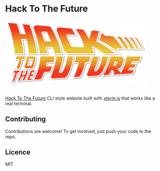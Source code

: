 # Hack To The Future

<a href="https://hack2tfuture.github.io/" target="_blank" >
    <img src="public/hacktothefuture.png" alt="Hack To The Future" width="450"/>
</a>
<br><br>

[Hack To The Future](https://hack2tfuture.github.io/) CLI style website built with [xterm.js](https://xtermjs.org/) that works like a real terminal.

## Contributing

Contributions are welcome! To get involved, just push your code to the repo.

## Licence

MIT 
